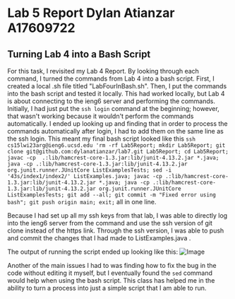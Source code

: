 # Lab 5 Report Dylan Atianzar A17609722
## Turning Lab 4 into a Bash Script
For this task, I revisited my Lab 4 Report. By looking through each command, I turned the commands from Lab 4 into a bash script.
First, I created a local .sh file titled "LabFourInBash.sh". Then, I put the commands into the bash script and tested it locally. This had worked
locally, but Lab 4 is about connecting to the ieng6 server and performing the commands. Initially, I had just put the  `ssh login` command at the beginning;
however, that wasn't working because it wouldn't perform the commands automatically. I ended up looking up and finding that in order to process the
commands automatically after login, I had to add them on the same line as the ssh login. This meant my final bash script looked like this
`ssh cs15lwi23arg@ieng6.ucsd.edu 'rm -rf Lab5Report; mkdir Lab5Report; git clone git@github.com:dylanatianzar/lab7.git Lab5Report; cd Lab5Report; javac -cp  .:lib/hamcrest-core-1.3.jar:lib/junit-4.13.2.jar *.java; java -cp .:lib/hamcrest-core-1.3.jar:lib/junit-4.13.2.jar org.junit.runner.JUnitCore ListExamplesTests; sed -i '43s/index1/index2/' ListExamples.java; javac -cp .:lib/hamcrest-core-1.3.jar:lib/junit-4.13.2.jar *.java; java -cp .:lib/hamcrest-core-1.3.jar:lib/junit-4.13.2.jar org.junit.runner.JUnitCore ListExamplesTests; git add --all; git commit -m "Fixed error using bash"; git push origin main; exit;` all in one line.

Because I had set up all my ssh keys from that lab, I was able to directly log into the ieng6 server from the command and use the ssh version of git clone instead
of the https link. Through the ssh version, I was able to push and commit the changes that I had made to ListExamples.java .

The output of running the script ended up looking like this:
![Image](https://user-images.githubusercontent.com/69043855/224892313-e6d74f16-3cb4-441b-beef-8c47c8547a00.png)

Another of the main issues I had to was finding how to fix the bug in the code without editing it myself, but I eventually found
the  `sed` command would help when using the bash script. This class has helped me in the ability to turn a process into just a simple script that I 
am able to run. 
